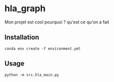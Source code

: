 # hla_graph

Mon projet est cool pourquoi ? qu'est ce qu'on a fait

## Installation 

```shell script
conda env create -f environment.yml
```

## Usage 

```shell script
python -m src.hla_main.py
```

